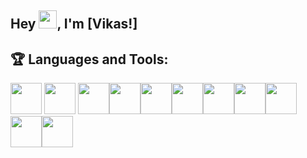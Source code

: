 ## Hey <img src="https://github.com/vikkastiwari/vikkastiwari/blob/main/img/Hi.gif" width="29px">, I'm [Vikas!]

 ## :trophy: Languages and Tools:

<img src="https://github.com/vikkastiwari/vikkastiwari/blob/main/img/icons8-html-5.svg" width="50px"> <img src="https://github.com/vikkastiwari/vikkastiwari/blob/main/img/icons8-css3.svg" width="50px"> <img src="https://github.com/vikkastiwari/vikkastiwari/blob/main/img/icons8-bootstrap.svg" width="50px"><img src="https://github.com/vikkastiwari/vikkastiwari/blob/main/img/icons8-javascript-logo.svg" width="50px"><img src="https://github.com/vikkastiwari/vikkastiwari/blob/main/img/icons8-react.svg" width="50px"><img src="https://github.com/vikkastiwari/vikkastiwari/blob/main/img/icons8-nodejs.svg" width="50px"><img src="https://github.com/vikkastiwari/vikkastiwari/blob/main/img/icons8-mongodb.svg" width="50px"><img src="https://github.com/vikkastiwari/vikkastiwari/blob/main/img/icons8-firebase.svg" width="50px"><img src="https://github.com/vikkastiwari/vikkastiwari/blob/main/img/icons8-flutter.svg" width="50px"><img src="https://github.com/vikkastiwari/vikkastiwari/blob/main/img/icons8-git.svg" width="50px"><img src="https://github.com/vikkastiwari/vikkastiwari/blob/main/img/icons8-github.svg" width="50px">


<!--
**vikkastiwari/vikkastiwari** is a ✨ _special_ ✨ repository because its `README.md` (this file) appears on your GitHub profile.

Here are some ideas to get you started:

- 🔭 I’m currently working on ...
- 🌱 I’m currently learning ...
- 👯 I’m looking to collaborate on ...
- 🤔 I’m looking for help with ...
- 💬 Ask me about ...
- 📫 How to reach me: ...
- 😄 Pronouns: ...
- ⚡ Fun fact: ...
-->
